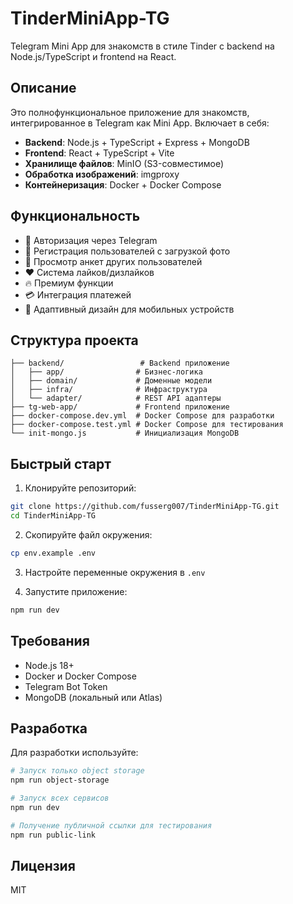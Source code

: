 # TinderMiniApp-TG

Telegram Mini App для знакомств в стиле Tinder с backend на Node.js/TypeScript и frontend на React.

## Описание

Это полнофункциональное приложение для знакомств, интегрированное в Telegram как Mini App. Включает в себя:

- **Backend**: Node.js + TypeScript + Express + MongoDB
- **Frontend**: React + TypeScript + Vite
- **Хранилище файлов**: MinIO (S3-совместимое)
- **Обработка изображений**: imgproxy
- **Контейнеризация**: Docker + Docker Compose

## Функциональность

- 🔐 Авторизация через Telegram
- 📝 Регистрация пользователей с загрузкой фото
- 👥 Просмотр анкет других пользователей
- ❤️ Система лайков/дизлайков
- 🔥 Премиум функции
- 💳 Интеграция платежей
- 📱 Адаптивный дизайн для мобильных устройств

## Структура проекта

```
├── backend/                 # Backend приложение
│   ├── app/                # Бизнес-логика
│   ├── domain/             # Доменные модели
│   ├── infra/              # Инфраструктура
│   └── adapter/            # REST API адаптеры
├── tg-web-app/             # Frontend приложение
├── docker-compose.dev.yml  # Docker Compose для разработки
├── docker-compose.test.yml # Docker Compose для тестирования
└── init-mongo.js           # Инициализация MongoDB
```

## Быстрый старт

1. Клонируйте репозиторий:
```bash
git clone https://github.com/fusserg007/TinderMiniApp-TG.git
cd TinderMiniApp-TG
```

2. Скопируйте файл окружения:
```bash
cp env.example .env
```

3. Настройте переменные окружения в `.env`

4. Запустите приложение:
```bash
npm run dev
```

## Требования

- Node.js 18+
- Docker и Docker Compose
- Telegram Bot Token
- MongoDB (локальный или Atlas)

## Разработка

Для разработки используйте:

```bash
# Запуск только object storage
npm run object-storage

# Запуск всех сервисов
npm run dev

# Получение публичной ссылки для тестирования
npm run public-link
```

## Лицензия

MIT
